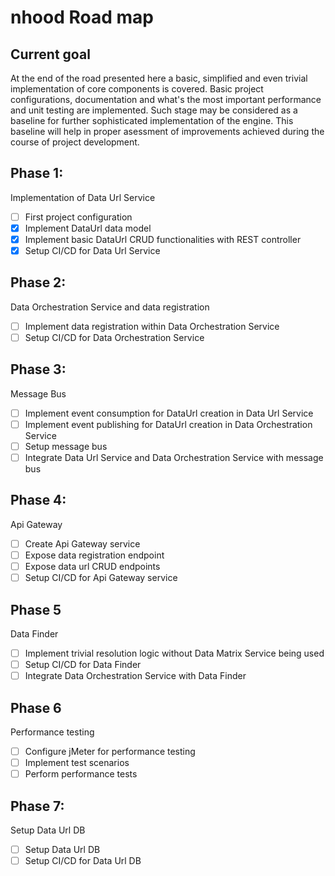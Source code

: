 # nhood Road map

## Current goal

At the end of the road presented here a basic, simplified and even trivial implementation of core components is covered. Basic project configurations, documentation and what's the most important performance and unit testing are implemented. Such stage may be considered as a baseline for further sophisticated implementation of the engine. This baseline will help in proper asessment of improvements achieved during the course of project development.

## Phase 1: 

Implementation of Data Url Service

- [ ] First project configuration
- [x] Implement DataUrl data model
- [x] Implement basic DataUrl CRUD functionalities with REST controller
- [x] Setup CI/CD for Data Url Service

## Phase 2:

Data Orchestration Service and data registration

- [ ] Implement data registration within Data Orchestration Service
- [ ] Setup CI/CD for Data Orchestration Service

## Phase 3: 

Message Bus

- [ ] Implement event consumption for DataUrl creation in Data Url Service
- [ ] Implement event publishing for DataUrl creation in Data Orchestration Service
- [ ] Setup message bus
- [ ] Integrate Data Url Service and Data Orchestration Service with message bus

## Phase 4:

Api Gateway

- [ ] Create Api Gateway service
- [ ] Expose data registration endpoint
- [ ] Expose data url CRUD endpoints
- [ ] Setup CI/CD for Api Gateway service

## Phase 5

Data Finder

- [ ] Implement trivial resolution logic without Data Matrix Service being used
- [ ] Setup CI/CD for Data Finder
- [ ] Integrate Data Orchestration Service with Data Finder

## Phase 6

Performance testing

- [ ] Configure jMeter for performance testing
- [ ] Implement test scenarios
- [ ] Perform performance tests

## Phase 7: 

Setup Data Url DB

- [ ] Setup Data Url DB
- [ ] Setup CI/CD for Data Url DB
